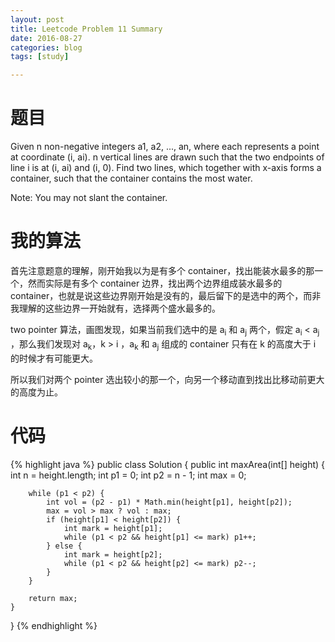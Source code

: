 ```yaml
---
layout: post
title: Leetcode Problem 11 Summary
date: 2016-08-27
categories: blog
tags: [study]

---
```


# 题目

Given n non-negative integers a1, a2, ..., an, where each represents a point at coordinate (i, ai). n vertical lines are drawn such that the two endpoints of line i is at (i, ai) and (i, 0). Find two lines, which together with x-axis forms a container, such that the container contains the most water.

Note: You may not slant the container.

# 我的算法

首先注意题意的理解，刚开始我以为是有多个 container，找出能装水最多的那一个，然而实际是有多个 container 边界，找出两个边界组成装水最多的 container，也就是说这些边界刚开始是没有的，最后留下的是选中的两个，而非我理解的这些边界一开始就有，选择两个盛水最多的。

two pointer 算法，画图发现，如果当前我们选中的是 a<sub>i</sub> 和 a<sub>j</sub> 两个，假定 a<sub>i</sub> < a<sub>j</sub> ，那么我们发现对 a<sub>k</sub>，k > i ，a<sub>k</sub> 和 a<sub>j</sub> 组成的 container 只有在 k 的高度大于 i 的时候才有可能更大。

所以我们对两个 pointer 选出较小的那一个，向另一个移动直到找出比移动前更大的高度为止。

# 代码

{% highlight java %}
public class Solution {
    public int maxArea(int[] height) {
        int n = height.length;
        int p1 = 0;
        int p2 = n - 1;
        int max = 0;
        
        while (p1 < p2) {
            int vol = (p2 - p1) * Math.min(height[p1], height[p2]);
            max = vol > max ? vol : max;
            if (height[p1] < height[p2]) {
                int mark = height[p1];
                while (p1 < p2 && height[p1] <= mark) p1++;
            } else {
                int mark = height[p2];
                while (p1 < p2 && height[p2] <= mark) p2--;
            }
        }
        
        return max;
    }
}
{% endhighlight %}